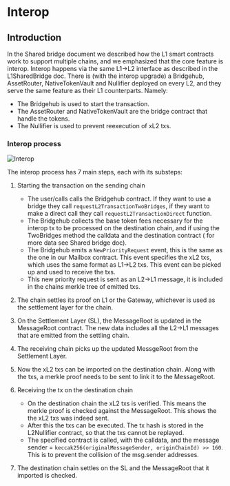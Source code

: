 # Interop

## Introduction

In the Shared bridge document we described how the L1 smart contracts work to support multiple chains, and we emphasized
that the core feature is interop. Interop happens via the same L1->L2 interface as described in the L1SharedBridge doc.
There is (with the interop upgrade) a Bridgehub, AssetRouter, NativeTokenVault and Nullifier deployed on every L2, and
they serve the same feature as their L1 counterparts. Namely:

- The Bridgehub is used to start the transaction.
- The AssetRouter and NativeTokenVault are the bridge contract that handle the tokens.
- The Nullifier is used to prevent reexecution of xL2 txs.

### Interop process

![Interop](./img/hyperbridging.png)

The interop process has 7 main steps, each with its substeps:

1. Starting the transaction on the sending chain

   - The user/calls calls the Bridgehub contract. If they want to use a bridge they call
     `requestL2TransactionTwoBridges`, if they want to make a direct call they call `requestL2TransactionDirect`
     function.
   - The Bridgehub collects the base token fees necessary for the interop tx to be processed on the destination chain,
     and if using the TwoBridges method the calldata and the destination contract ( for more data see Shared bridge
     doc).
   - The Bridgehub emits a `NewPriorityRequest` event, this is the same as the one in our Mailbox contract. This event
     specifies the xL2 txs, which uses the same format as L1->L2 txs. This event can be picked up and used to receive
     the txs.
   - This new priority request is sent as an L2->L1 message, it is included in the chains merkle tree of emitted txs.

2. The chain settles its proof on L1 or the Gateway, whichever is used as the settlement layer for the chain.
3. On the Settlement Layer (SL), the MessageRoot is updated in the MessageRoot contract. The new data includes all the
   L2->L1 messages that are emitted from the settling chain.
4. The receiving chain picks up the updated MessgeRoot from the Settlement Layer.
5. Now the xL2 txs can be imported on the destination chain. Along with the txs, a merkle proof needs to be sent to link
   it to the MessageRoot.
6. Receiving the tx on the destination chain

   - On the destination chain the xL2 txs is verified. This means the merkle proof is checked against the MessageRoot.
     This shows the the xL2 txs was indeed sent.
   - After this the txs can be executed. The tx hash is stored in the L2Nullifier contract, so that the txs cannot be
     replayed.
   - The specified contract is called, with the calldata, and the message sender =
     `keccak256(originalMessageSender, originChainId) >> 160`. This is to prevent the collision of the msg.sender
     addresses.

7. The destination chain settles on the SL and the MessageRoot that it imported is checked.
